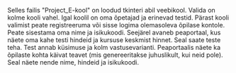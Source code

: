 Selles failis "Project_E-kool" on loodud tkinteri abil veebikool. Valida on kolme kooli vahel. Igal koolil on oma õpetajad ja erinevad testid. Pärast kooli valimist peate registreeruma või sisse logima olemasoleva õpilase kontole. Peate sisestama oma nime ja isikukoodi. Seejärel avaneb peaportaal, kus näete oma kahe testi hindeid ja kursuse keskmist hinnet. Seal saate teste teha. Test annab küsimuse ja kolm vastusevarianti. Peaportaalis näete ka õpilaste kohta käivat teavet (mis genereeritakse juhuslikult, kui neid pole). Seal näete nende nime, hindeid ja isikukoodi.
